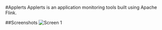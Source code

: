 #Applerts
Applerts is an application monitoring tools built using Apache Flink.

##Screenshots
![Screen 1](http://bigdataqubes.com/images/git/01.png)

